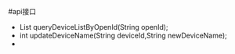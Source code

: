 #api接口
* List<DeviceInfoVo> queryDeviceListByOpenId(String openId);
* int updateDeviceName(String deviceId,String newDeviceName);
* 